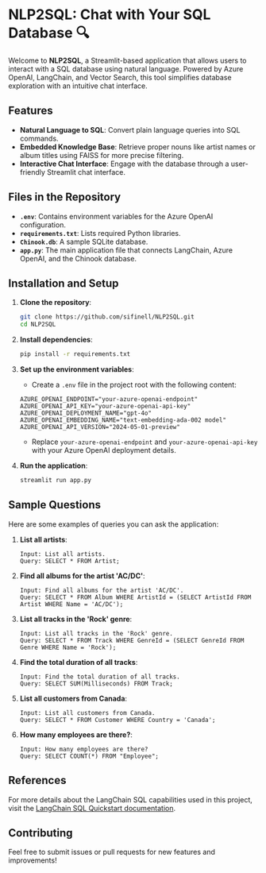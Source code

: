 # NLP2SQL: Chat with Your SQL Database 🔍

Welcome to **NLP2SQL**, a Streamlit-based application that allows users to interact with a SQL database using natural language. Powered by Azure OpenAI, LangChain, and Vector Search, this tool simplifies database exploration with an intuitive chat interface.

## Features

- **Natural Language to SQL**: Convert plain language queries into SQL commands.
- **Embedded Knowledge Base**: Retrieve proper nouns like artist names or album titles using FAISS for more precise filtering.
- **Interactive Chat Interface**: Engage with the database through a user-friendly Streamlit chat interface.

## Files in the Repository

- **`.env`**: Contains environment variables for the Azure OpenAI configuration.
- **`requirements.txt`**: Lists required Python libraries.
- **`Chinook.db`**: A sample SQLite database.
- **`app.py`**: The main application file that connects LangChain, Azure OpenAI, and the Chinook database.

## Installation and Setup

1. **Clone the repository**:

    ```bash
    git clone https://github.com/sifinell/NLP2SQL.git
    cd NLP2SQL
    ```

2. **Install dependencies**:

    ```bash
    pip install -r requirements.txt
    ```

3. **Set up the environment variables**:
   - Create a `.env` file in the project root with the following content:

    ```plaintext
    AZURE_OPENAI_ENDPOINT="your-azure-openai-endpoint"
    AZURE_OPENAI_API_KEY="your-azure-openai-api-key"
    AZURE_OPENAI_DEPLOYMENT_NAME="gpt-4o"
    AZURE_OPENAI_EMBEDDING_NAME="text-embedding-ada-002 model"
    AZURE_OPENAI_API_VERSION="2024-05-01-preview"
    ```

   - Replace `your-azure-openai-endpoint` and `your-azure-openai-api-key` with your Azure OpenAI deployment details.

4. **Run the application**:

    ```bash
    streamlit run app.py
    ```

## Sample Questions

Here are some examples of queries you can ask the application:

1. **List all artists**:

    ```plaintext
    Input: List all artists.
    Query: SELECT * FROM Artist;
    ```

2. **Find all albums for the artist 'AC/DC'**:

    ```plaintext
    Input: Find all albums for the artist 'AC/DC'.
    Query: SELECT * FROM Album WHERE ArtistId = (SELECT ArtistId FROM Artist WHERE Name = 'AC/DC');
    ```

3. **List all tracks in the 'Rock' genre**:

    ```plaintext
    Input: List all tracks in the 'Rock' genre.
    Query: SELECT * FROM Track WHERE GenreId = (SELECT GenreId FROM Genre WHERE Name = 'Rock');
    ```

4. **Find the total duration of all tracks**:

    ```plaintext
    Input: Find the total duration of all tracks.
    Query: SELECT SUM(Milliseconds) FROM Track;
    ```

5. **List all customers from Canada**:

    ```plaintext
    Input: List all customers from Canada.
    Query: SELECT * FROM Customer WHERE Country = 'Canada';
    ```

6. **How many employees are there?**:

    ```plaintext
    Input: How many employees are there?
    Query: SELECT COUNT(*) FROM "Employee";
    ```

## References

For more details about the LangChain SQL capabilities used in this project, visit the [LangChain SQL Quickstart documentation](https://python.langchain.com/docs/tutorials/sql_qa/).

## Contributing

Feel free to submit issues or pull requests for new features and improvements!
